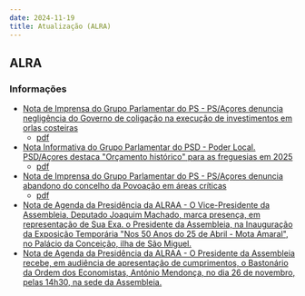 ```yaml
---
date: 2024-11-19
title: Atualização (ALRA)
---
```

## ALRA

### Informações

* [Nota de Imprensa do Grupo Parlamentar do PS - PS/Açores denuncia negligência do Governo de coligação na execução de investimentos em orlas costeiras](http://base.alra.pt:82/4DACTION/w_pesquisa_registo/8/20632)
  * [pdf](http://base.alra.pt:82/Doc_Noticias/NI20632.pdf)
* [Nota Informativa do Grupo Parlamentar do PSD - Poder Local.  PSD/Açores destaca "Orçamento histórico" para as freguesias em 2025](http://base.alra.pt:82/4DACTION/w_pesquisa_registo/8/20634)
  * [pdf](http://base.alra.pt:82/Doc_Noticias/NI20634.pdf)
* [Nota de Imprensa do Grupo Parlamentar do PS - PS/Açores denuncia abandono do concelho da Povoação em áreas críticas](http://base.alra.pt:82/4DACTION/w_pesquisa_registo/8/20635)
  * [pdf](http://base.alra.pt:82/Doc_Noticias/NI20635.pdf)
* [Nota de Agenda da Presidência da ALRAA - O Vice-Presidente da Assembleia, Deputado Joaquim Machado, marca presença, em representação de Sua Exa. o Presidente da Assembleia, na Inauguração da Exposição Temporária "Nos 50 Anos do 25 de Abril - Mota Amaral", no Palácio da Conceição, ilha de São Miguel.](http://base.alra.pt:82/4DACTION/w_pesquisa_registo/8/20636)
* [Nota de Agenda da Presidência da ALRAA - O Presidente da Assembleia recebe, em audiência de apresentação de cumprimentos, o Bastonário da Ordem dos Economistas, António Mendonça, no dia 26 de novembro, pelas 14h30, na sede da Assembleia.](http://base.alra.pt:82/4DACTION/w_pesquisa_registo/8/20638)
